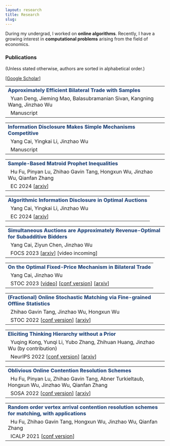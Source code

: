 ```yaml
---
layout: research
title: Research
slug: 
---
```

<p>
During my undergrad, I worked on <strong>online algorithms</strong>. Recently, I have a growing interest in <strong>computational problems</strong> arising from the field of economics.
</p>

### Publications
(Unless stated otherwise, authors are sorted in alphabetical order.)

<p>[<a href="https://scholar.google.com/citations?user=xuKGK8IAAAAJ">Google Scholar</a>]</p>

<table>
  <tr>
    <td><strong style="font-weight: 800; color: #284B7E;">  Approximately Efficient Bilateral Trade with Samples </strong> </td>
  </tr>
  <tr>
    <td>&nbsp; Yuan Deng, Jieming Mao, Balasubramanian Sivan, Kangning Wang, Jinzhao Wu</td>
  </tr>
  <tr>
  <td>&nbsp; Manuscript </td>
  </tr>
</table>

<table>
  <tr>
    <td><strong style="font-weight: 800; color: #284B7E;">  Information Disclosure Makes Simple Mechanisms Competitive </strong> </td>
  </tr>
  <tr>
    <td>&nbsp; Yang Cai, Yingkai Li, Jinzhao Wu</td>
  </tr>
  <tr>
  <td>&nbsp; Manuscript </td>
  </tr>
</table>


<table>
  <tr>
    <td><strong style="font-weight: 800; color: #284B7E;">  Sample-Based Matroid Prophet Inequalities </strong> </td>
  </tr>
  <tr>
    <td>&nbsp; Hu Fu, Pinyan Lu, Zhihao Gavin Tang, Hongxun Wu, Jinzhao Wu, Qianfan Zhang</td>
  </tr>
  <tr>
  <td>&nbsp; EC 2024  [<a href="https://arxiv.org/pdf/2406.12799">arxiv</a>] </td>
  </tr>
</table>

<table>
  <tr>
    <td><strong style="font-weight: 800; color: #284B7E;">  Algorithmic Information Disclosure in Optimal Auctions</strong> </td>
  </tr>
  <tr>
    <td>&nbsp; Yang Cai, Yingkai Li, Jinzhao Wu</td>
  </tr>
  <tr>
  <td>&nbsp; EC 2024  [<a href="https://arxiv.org/pdf/2403.08145">arxiv</a>] </td>
  </tr>
</table>

<table>
  <tr>
    <td><strong style="font-weight: 800; color: #284B7E;"> Simultaneous Auctions are Approximately Revenue-Optimal for Subadditive Bidders</strong></td>
  </tr>
  <tr>
    <td>&nbsp; Yang Cai, Ziyun Chen, Jinzhao Wu</td>
  </tr>
  <tr>
  <td>&nbsp; FOCS 2023 [<a href="https://arxiv.org/pdf/2310.07977.pdf">arxiv</a>] [video incoming] </td>
  </tr>
</table>

<table>
  <tr>
    <td><strong style="font-weight: 800; color: #284B7E;"> On the Optimal Fixed-Price Mechanism in Bilateral Trade</strong></td>
  </tr>
  <tr>
    <td>&nbsp; Yang Cai, Jinzhao Wu</td>
  </tr>
  <tr>
  <td>&nbsp; STOC 2023 [<a href="https://www.youtube.com/watch?v=cY6FlraPOHw">video</a>] [<a href="https://dl.acm.org/doi/pdf/10.1145/3564246.3585171">conf version</a>] [<a href="https://arxiv.org/pdf/2301.05167.pdf">arxiv</a>] </td>
  </tr>
</table>

<table>
  <tr>
    <td><strong style="font-weight: 800; color: #284B7E;">(Fractional) Online Stochastic Matching via Fine-grained Offline Statistics</strong></td>
  </tr>
  <tr>
    <td>&nbsp; Zhihao Gavin Tang, Jinzhao Wu, Hongxun Wu</td>
  </tr>
  <tr>
  <td>&nbsp; STOC 2022 [<a href="https://dl.acm.org/doi/pdf/10.1145/3519935.3519994">conf version</a>] [<a href="https://arxiv.org/pdf/2204.06851.pdf">arxiv</a>]</td>
  </tr>
</table>


<table>
  <tr>
    <td><strong style="font-weight: 800; color: #284B7E;">Eliciting Thinking Hierarchy without a Prior</strong></td>
  </tr>
  <tr>
    <td>&nbsp; Yuqing Kong, Yunqi Li, Yubo Zhang, Zhihuan Huang, Jinzhao Wu (by contribution)</td>
  </tr>
  <tr>
  <td>&nbsp; NeurIPS 2022 [<a href="https://proceedings.neurips.cc/paper_files/paper/2022/file/56d7585405a534b3af91905650ce7f9e-Paper-Conference.pdf">conf version</a>] [<a href="https://arxiv.org/pdf/2109.10619.pdf">arxiv</a>]</td>
  </tr>
</table>

<table>
  <tr>
    <td><strong style="font-weight: 800; color: #284B7E;">Oblivious Online Contention Resolution Schemes</strong></td>
  </tr>
  <tr>
    <td>&nbsp; Hu Fu, Pinyan Lu, Zhihao Gavin Tang, Abner Turkieltaub, Hongxun Wu, Jinzhao Wu, Qianfan Zhang</td>
  </tr>
  <tr>
  <td>&nbsp; SOSA 2022 [<a href="https://epubs.siam.org/doi/pdf/10.1137/1.9781611977066.20">conf version</a>] [<a href="https://arxiv.org/pdf/2111.10607.pdf">arxiv</a>]</td>
  </tr>
</table>

<table>
  <tr>
    <td><strong style="font-weight: 800; color: #284B7E;">Random order vertex arrival contention resolution schemes for matching, with applications</strong></td>
  </tr>
  <tr>
    <td>&nbsp; Hu Fu, Zhihao Gavin Tang, Hongxun Wu, Jinzhao Wu, Qianfan Zhang</td>
  </tr>
  <tr>
  <td>&nbsp; ICALP 2021 [<a href="https://drops.dagstuhl.de/opus/volltexte/2021/14137/pdf/LIPIcs-ICALP-2021-68.pdf">conf version</a>]</td>
  </tr>
</table>

<!-- </table> -->
